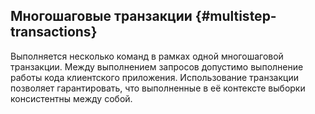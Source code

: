 ## Многошаговые транзакции {#multistep-transactions}

Выполняется несколько команд в рамках одной многошаговой транзакции. Между выполнением запросов допустимо выполнение работы кода клиентского приложения. Использование  транзакции позволяет гарантировать, что выполненные в её контексте выборки консистентны между собой.
